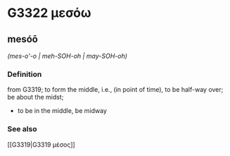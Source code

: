 # G3322 μεσόω

## mesóō

_(mes-o'-o | meh-SOH-oh | may-SOH-oh)_

### Definition

from G3319; to form the middle, i.e., (in point of time), to be half-way over; be about the midst; 

- to be in the middle, be midway

### See also

[[G3319|G3319 μέσος]]
